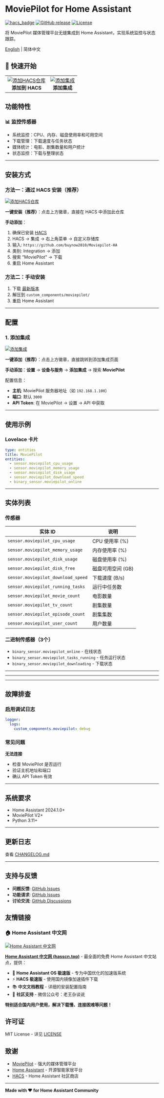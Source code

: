 # MoviePilot for Home Assistant

[![hacs_badge](https://img.shields.io/badge/HACS-Custom-41BDF5.svg)](https://github.com/hacs/integration)
[![GitHub release](https://img.shields.io/github/release/buynow2010/Moviepilot-HA.svg)](https://github.com/buynow2010/Moviepilot-HA/releases)
[![License](https://img.shields.io/github/license/buynow2010/Moviepilot-HA.svg)](LICENSE)

将 MoviePilot 媒体管理平台无缝集成到 Home Assistant，实现系统监控与状态跟踪。

[English](README_EN.md) | 简体中文

## 🚀 快速开始

<table>
<tr>
<td align="center">
<a href="https://my.home-assistant.io/redirect/hacs_repository/?owner=buynow2010&repository=Moviepilot-HA&category=integration">
<img src="https://my.home-assistant.io/badges/hacs_repository.svg" alt="添加HACS仓库" />
</a>
<br />
<strong>添加到 HACS</strong>
</td>
<td align="center">
<a href="https://my.home-assistant.io/redirect/config_flow_start/?domain=moviepilot">
<img src="https://my.home-assistant.io/badges/config_flow_start.svg" alt="添加集成" />
</a>
<br />
<strong>添加集成</strong>
</td>
</tr>
</table>

## 功能特性

### 📊 监控传感器
- 系统监控：CPU、内存、磁盘使用率和可用空间
- 下载管理：下载速度与任务状态
- 媒体统计：电影、剧集数量和用户统计
- 状态监控：下载与整理状态

---

## 安装方式

### 方法一：通过 HACS 安装（推荐）

[![添加HACS仓库](https://my.home-assistant.io/badges/hacs_repository.svg)](https://my.home-assistant.io/redirect/hacs_repository/?owner=buynow2010&repository=Moviepilot-HA&category=integration)

**一键安装（推荐）**：点击上方徽章，直接在 HACS 中添加此仓库

**手动添加**：
1. 确保已安装 [HACS](https://hacs.xyz/)
2. HACS → 集成 → 右上角菜单 → 自定义存储库
3. 输入: `https://github.com/buynow2010/Moviepilot-HA`
4. 类别: Integration → 添加
5. 搜索 "MoviePilot" → 下载
6. 重启 Home Assistant

### 方法二：手动安装

1. 下载 [最新版本](https://github.com/buynow2010/Moviepilot-HA/releases)
2. 解压到 `custom_components/moviepilot/`
3. 重启 Home Assistant

---

## 配置

### 1. 添加集成

[![添加集成](https://my.home-assistant.io/badges/config_flow_start.svg)](https://my.home-assistant.io/redirect/config_flow_start/?domain=moviepilot)

**一键添加（推荐）**：点击上方徽章，直接跳转到添加集成页面

**手动添加**：**设置** → **设备与服务** → **添加集成** → 搜索 **MoviePilot**

配置信息：
- **主机**: MoviePilot 服务器地址（如 `192.168.1.100`）
- **端口**: 默认 `3000`
- **API Token**: 在 MoviePilot → 设置 → API 中获取

 

---

## 使用示例

### Lovelace 卡片

```yaml
type: entities
title: MoviePilot
entities:
  - sensor.moviepilot_cpu_usage
  - sensor.moviepilot_memory_usage
  - sensor.moviepilot_disk_usage
  - sensor.moviepilot_download_speed
  - binary_sensor.moviepilot_online
```

---

## 实体列表

### 传感器
| 实体 ID | 说明 |
|---------|------|
| `sensor.moviepilot_cpu_usage` | CPU 使用率 (%) |
| `sensor.moviepilot_memory_usage` | 内存使用率 (%) |
| `sensor.moviepilot_disk_usage` | 磁盘使用率 (%) |
| `sensor.moviepilot_disk_free` | 磁盘可用空间 (GB) |
| `sensor.moviepilot_download_speed` | 下载速度 (B/s) |
| `sensor.moviepilot_running_tasks` | 运行中任务数 |
| `sensor.moviepilot_movie_count` | 电影数量 |
| `sensor.moviepilot_tv_count` | 剧集数量 |
| `sensor.moviepilot_episode_count` | 剧集集数 |
| `sensor.moviepilot_user_count` | 用户数量 |
 

### 二进制传感器（3个）
- `binary_sensor.moviepilot_online` - 在线状态
- `binary_sensor.moviepilot_tasks_running` - 任务运行状态
- `binary_sensor.moviepilot_downloading` - 下载状态

---

 

---

 

---

## 故障排查

### 启用调试日志

```yaml
logger:
  logs:
    custom_components.moviepilot: debug
```

### 常见问题

**无法连接**
- 检查 MoviePilot 是否运行
- 验证主机地址和端口
- 确认 API Token 有效

 

---

## 系统要求

- Home Assistant 2024.1.0+
- MoviePilot V2+
- Python 3.11+

---

## 更新日志

查看 [CHANGELOG.md](CHANGELOG.md)

---

## 支持与反馈

- **问题反馈**: [GitHub Issues](https://github.com/buynow2010/Moviepilot-HA/issues)
- **功能请求**: [GitHub Issues](https://github.com/buynow2010/Moviepilot-HA/issues)
- **讨论交流**: [GitHub Discussions](https://github.com/buynow2010/Moviepilot-HA/discussions)

## 友情链接

### 🏠 Home Assistant 中文网

[![Home Assistant 中文网](https://img.shields.io/badge/Home%20Assistant-中文网-blue?style=for-the-badge&logo=home-assistant)](https://www.hasscn.top)

[**Home Assistant 中文网 (hasscn.top)**](https://www.hasscn.top) - 最全面的免费 Home Assistant 中文站点，提供：
- 🚀 **Home Assistant OS 极速版** - 专为中国优化的加速版系统
- ⚡ **HACS 极速版** - 使用国内镜像加速插件下载
- 📚 **中文文档教程** - 详细的安装配置指南
- 💬 **社区支持** - 微信公众号：老王杂谈说

**特别适合国内用户使用，解决下载慢、连接困难等问题！**

## 许可证

MIT License - 详见 [LICENSE](LICENSE)

## 致谢

- [MoviePilot](https://github.com/jxxghp/MoviePilot) - 强大的媒体管理平台
- [Home Assistant](https://www.home-assistant.io/) - 开源智能家居平台
- [HACS](https://hacs.xyz/) - Home Assistant 社区商店

---

**Made with ❤️ for Home Assistant Community**
